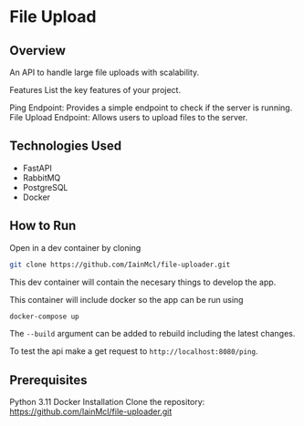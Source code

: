 # File Upload
## Overview
An API to handle large file uploads with scalability.

Features
List the key features of your project.

Ping Endpoint: Provides a simple endpoint to check if the server is running.
File Upload Endpoint: Allows users to upload files to the server.


## Technologies Used
* FastAPI
* RabbitMQ 
* PostgreSQL 
* Docker


## How to Run
Open in a dev container by cloning 

```bash
git clone https://github.com/IainMcl/file-uploader.git
```

This dev container will contain the necesary things to develop the app.

This container will include docker so the app can be run using 

``` bash
docker-compose up
```

The `--build` argument can be added to rebuild including the latest changes.

To test the api make a get request to `http://localhost:8080/ping`.

## Prerequisites

Python 3.11
Docker
Installation
Clone the repository: https://github.com/IainMcl/file-uploader.git

